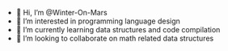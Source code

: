 - 👋 Hi, I’m @Winter-On-Mars
- 👀 I’m interested in programming language design
- 🌱 I’m currently learning data structures and code compilation 
- 💞️ I’m looking to collaborate on math related data structures
